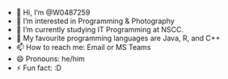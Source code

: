 - 👋 Hi, I’m @W0487259
- 👀 I’m interested in Programming & Photography
- 🌱 I’m currently studying IT Programming at NSCC.
- 💞️ My favourite programming languages are Java, R, and C++
- 📫 How to reach me: Email or MS Teams
- 😄 Pronouns: he/him
- ⚡ Fun fact: :D

<!---
W0487259/W0487259 is a ✨ special ✨ repository because its `README.md` (this file) appears on your GitHub profile.
You can click the Preview link to take a look at your changes.
--->
